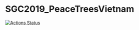 # SGC2019_PeaceTreesVietnam

[![Actions Status](https://github.com/SeattleGiveCamp/SGC2019_PeaceTreesVietnam/workflows/Node%20CI/badge.svg)](https://github.com/SeattleGiveCamp/SGC2019_PeaceTreesVietnam/actions)
